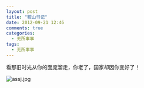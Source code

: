 ```yaml
---
layout: post
title: "鞍山书记"
date: 2012-09-21 12:46
comments: true
categories: 
  - 无所事事
tags: 
  - 无所事事
---
```


看那旧时光从你的面庞溜走，你老了，国家却因你变好了！

![assj.jpg](/media/assj.jpg)

